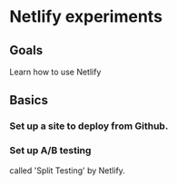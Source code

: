 # Netlify experiments

## Goals 

Learn how to use Netlify

## Basics 

### Set up a site to deploy from Github.



### Set up A/B testing 

called 'Split Testing' by Netlify.

